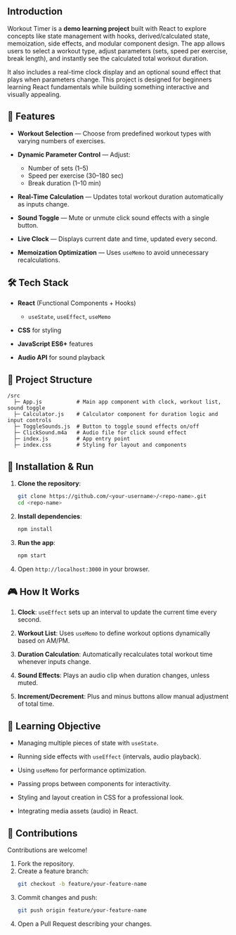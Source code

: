 ## Introduction

Workout Timer is a **demo learning project** built with React to explore concepts like state management with hooks, derived/calculated state, memoization, side effects, and modular component design. The app allows users to select a workout type, adjust parameters (sets, speed per exercise, break length), and instantly see the calculated total workout duration.

It also includes a real-time clock display and an optional sound effect that plays when parameters change. This project is designed for beginners learning React fundamentals while building something interactive and visually appealing.

## 🌟 Features

- **Workout Selection** — Choose from predefined workout types with varying numbers of exercises.

- **Dynamic Parameter Control** — Adjust:

  - Number of sets (1–5)
  - Speed per exercise (30–180 sec)
  - Break duration (1–10 min)

- **Real-Time Calculation** — Updates total workout duration automatically as inputs change.

- **Sound Toggle** — Mute or unmute click sound effects with a single button.

- **Live Clock** — Displays current date and time, updated every second.

- **Memoization Optimization** — Uses `useMemo` to avoid unnecessary recalculations.

## 🛠️ Tech Stack

- **React** (Functional Components + Hooks)

  - `useState`, `useEffect`, `useMemo`

- **CSS** for styling

- **JavaScript ES6+** features

- **Audio API** for sound playback

## 📁 Project Structure

```
/src
  ├─ App.js           # Main app component with clock, workout list, sound toggle
  ├─ Calculator.js    # Calculator component for duration logic and input controls
  ├─ ToggleSounds.js  # Button to toggle sound effects on/off
  ├─ ClickSound.m4a   # Audio file for click sound effect
  ├─ index.js         # App entry point
  ├─ index.css        # Styling for layout and components
```

## 🚀 Installation & Run

1. **Clone the repository**:
   ```bash
   git clone https://github.com/<your-username>/<repo-name>.git
   cd <repo-name>
   ```
2. **Install dependencies**:
   ```bash
   npm install
   ```
3. **Run the app**:
   ```bash
   npm start
   ```
4. Open `http://localhost:3000` in your browser.

## 🎮 How It Works

1. **Clock**: `useEffect` sets up an interval to update the current time every second.

2. **Workout List**: Uses `useMemo` to define workout options dynamically based on AM/PM.

3. **Duration Calculation**: Automatically recalculates total workout time whenever inputs change.

4. **Sound Effects**: Plays an audio clip when duration changes, unless muted.

5. **Increment/Decrement**: Plus and minus buttons allow manual adjustment of total time.

## 🎯 Learning Objective

- Managing multiple pieces of state with `useState`.

- Running side effects with `useEffect` (intervals, audio playback).

- Using `useMemo` for performance optimization.

- Passing props between components for interactivity.

- Styling and layout creation in CSS for a professional look.

- Integrating media assets (audio) in React.

## 🤝 Contributions

Contributions are welcome!

1. Fork the repository.
2. Create a feature branch:
   ```bash
   git checkout -b feature/your-feature-name
   ```
3. Commit changes and push:
   ```bash
   git push origin feature/your-feature-name
   ```
4. Open a Pull Request describing your changes.
